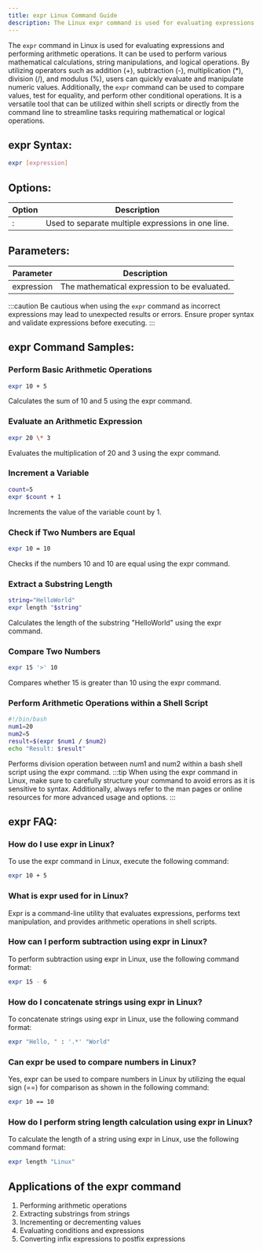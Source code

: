 ```yaml
---
title: expr Linux Command Guide
description: The Linux expr command is used for evaluating expressions and performing arithmetic operations. Learn how to use expr command in Linux.
---
```


The `expr` command in Linux is used for evaluating expressions and performing arithmetic operations. It can be used to perform various mathematical calculations, string manipulations, and logical operations. By utilizing operators such as addition (+), subtraction (-), multiplication (*), division (/), and modulus (%), users can quickly evaluate and manipulate numeric values. Additionally, the `expr` command can be used to compare values, test for equality, and perform other conditional operations. It is a versatile tool that can be utilized within shell scripts or directly from the command line to streamline tasks requiring mathematical or logical operations.
## expr Syntax:
```bash
expr [expression]
```
## Options:

| Option | Description                     |
|--------|---------------------------------|
| :      | Used to separate multiple expressions in one line. |

## Parameters:

| Parameter   | Description                                 |
|-------------|---------------------------------------------|
| expression  | The mathematical expression to be evaluated.|

:::caution
Be cautious when using the `expr` command as incorrect expressions may lead to unexpected results or errors. Ensure proper syntax and validate expressions before executing.
:::
## expr Command Samples:
### Perform Basic Arithmetic Operations
```bash
expr 10 + 5
```
Calculates the sum of 10 and 5 using the expr command.

### Evaluate an Arithmetic Expression
```bash
expr 20 \* 3
```
Evaluates the multiplication of 20 and 3 using the expr command.

### Increment a Variable
```bash
count=5
expr $count + 1
```
Increments the value of the variable count by 1.

### Check if Two Numbers are Equal
```bash
expr 10 = 10
```
Checks if the numbers 10 and 10 are equal using the expr command.

### Extract a Substring Length
```bash
string="HelloWorld"
expr length "$string"
```
Calculates the length of the substring "HelloWorld" using the expr command.

### Compare Two Numbers
```bash
expr 15 '>' 10
```
Compares whether 15 is greater than 10 using the expr command.

### Perform Arithmetic Operations within a Shell Script
```bash
#!/bin/bash
num1=20
num2=5
result=$(expr $num1 / $num2)
echo "Result: $result"
```
Performs division operation between num1 and num2 within a bash shell script using the expr command.
:::tip
When using the expr command in Linux, make sure to carefully structure your command to avoid errors as it is sensitive to syntax. Additionally, always refer to the man pages or online resources for more advanced usage and options.
:::

## expr FAQ:
### How do I use expr in Linux?
To use the expr command in Linux, execute the following command:
```bash
expr 10 + 5
```

### What is expr used for in Linux?
Expr is a command-line utility that evaluates expressions, performs text manipulation, and provides arithmetic operations in shell scripts.

### How can I perform subtraction using expr in Linux?
To perform subtraction using expr in Linux, use the following command format:
```bash
expr 15 - 6
```

### How do I concatenate strings using expr in Linux?
To concatenate strings using expr in Linux, use the following command format:
```bash
expr "Hello, " : '.*' "World"
```

### Can expr be used to compare numbers in Linux?
Yes, expr can be used to compare numbers in Linux by utilizing the equal sign (==) for comparison as shown in the following command:
```bash
expr 10 == 10
```

### How do I perform string length calculation using expr in Linux?
To calculate the length of a string using expr in Linux, use the following command format:
```bash
expr length "Linux"
```

## Applications of the expr command

1. Performing arithmetic operations
2. Extracting substrings from strings
3. Incrementing or decrementing values
4. Evaluating conditions and expressions
5. Converting infix expressions to postfix expressions